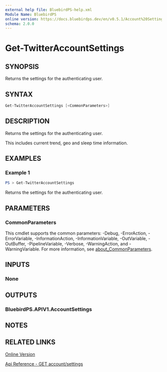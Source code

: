```yaml
---
external help file: BluebirdPS-help.xml
Module Name: BluebirdPS
online version: https://docs.bluebirdps.dev/en/v0.5.1/Account%20Settings%2C%20User%20Profile%2C%20and%20Saved%20Searches/Get-TwitterAccountSettings
schema: 2.0.0
---
```


# Get-TwitterAccountSettings

## SYNOPSIS

Returns the settings for the authenticating user.

## SYNTAX

```powershell
Get-TwitterAccountSettings [<CommonParameters>]
```

## DESCRIPTION

Returns the settings for the authenticating user.

This includes current trend, geo and sleep time information.

## EXAMPLES

### Example 1

```powershell
PS > Get-TwitterAccountSettings
```

Returns the settings for the authenticating user.

## PARAMETERS

### CommonParameters

This cmdlet supports the common parameters: -Debug, -ErrorAction, -ErrorVariable, -InformationAction, -InformationVariable, -OutVariable, -OutBuffer, -PipelineVariable, -Verbose, -WarningAction, and -WarningVariable. For more information, see [about_CommonParameters](http://go.microsoft.com/fwlink/?LinkID=113216).

## INPUTS

### None

## OUTPUTS

### BluebirdPS.APIV1.AccountSettings

## NOTES

## RELATED LINKS

[Online Version](https://docs.bluebirdps.dev/en/v0.5.1/Account%20Settings%2C%20User%20Profile%2C%20and%20Saved%20Searches/Get-TwitterAccountSettings)

[Api Reference - GET account/settings](https://developer.twitter.com/en/docs/twitter-api/v1/accounts-and-users/manage-account-settings/api-reference/get-account-settings)
